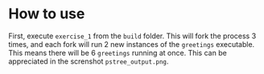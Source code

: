 # How to use

First, execute `exercise_1` from the `build` folder. This will fork the process 3 times, and each fork will run 2 new instances of the `greetings` executable. This means there will be 6 `greetings` running at once. This can be appreciated in the screnshot `pstree_output.png`. 